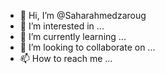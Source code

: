 - 👋 Hi, I’m @Saharahmedzaroug
- 👀 I’m interested in ...
- 🌱 I’m currently learning ...
- 💞️ I’m looking to collaborate on ...
- 📫 How to reach me ...

<!---
Saharahmedzaroug/Saharahmedzaroug is a ✨ special ✨ repository because its `README.md` (this file) appears on your GitHub profile.
You can click the Preview link to take a look at your changes.
--->
